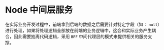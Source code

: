 # Node 中间层服务

在实际业务开发过程中，前端拿到后端的数据之后需要针对特定字段（如： `null`）进行处理，如果将处理逻辑全部放在前端的业务逻辑中，这会和实际业务产生耦合，因此需要抽离代码逻辑，采用 `BFF` 中间代理层的模式来提供相关的服务支撑。
